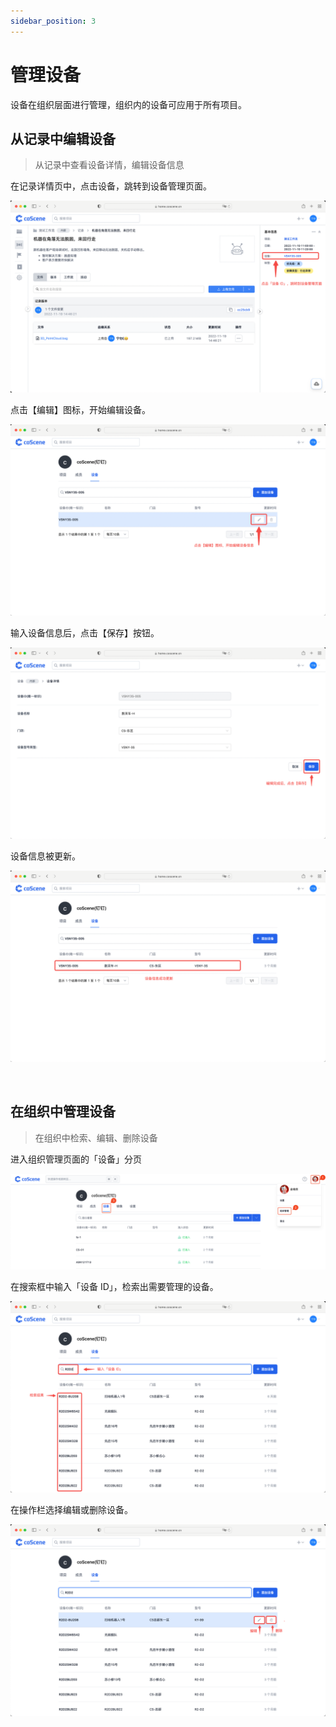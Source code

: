 ```yaml
---
sidebar_position: 3
---
```


# 管理设备

设备在组织层面进行管理，组织内的设备可应用于所有项目。

## 从记录中编辑设备
> 从记录中查看设备详情，编辑设备信息

在记录详情页中，点击设备，跳转到设备管理页面。

![manage-device-1](../img/manage-device-1.png)

点击【编辑】图标，开始编辑设备。

![manage-device-2](../img/manage-device-2.png)

输入设备信息后，点击【保存】按钮。

![manage-device-3](../img/manage-device-3.png)

设备信息被更新。

![manage-device-4](../img/manage-device-4.png)

<br />

## 在组织中管理设备
> 在组织中检索、编辑、删除设备

进入组织管理页面的「设备」分页

![org-device](../img/org-device.png)

在搜索框中输入「设备 ID」，检索出需要管理的设备。

![device-3](../img/device-3.png)

在操作栏选择编辑或删除设备。

![device-4](../img/device-4.png)

<br />
